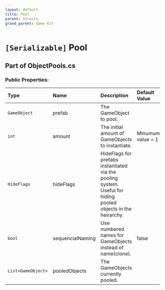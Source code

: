 ```yaml
---
layout: default
title: Pool
parent: Structs
grand_parent: Game Kit
---
```


# `[Serializable]` Pool

## Part of ObjectPools.cs

### Public Properties:

| Type        | Name | Description | Default Value |
|:------------|:----|:-------------|:--------------|
|  `GameObject` | prefab | The GameObject to pool. |  |
|  `int` | amount | The initial amount of GameObjects to instantiate. | Minumum value = 1 |
|  `HideFlags` | hideFlags | HideFlags for prefabs instantiated via the pooling system. Useful for hiding pooled objects in the heirarchy. |  |
|  `bool` | sequencialNaming | Use numbered names for GameObjects instead of name(clone). | false |
|  `List<GameObject>` | pooledObjects | The GameObjects currently pooled. |  |
